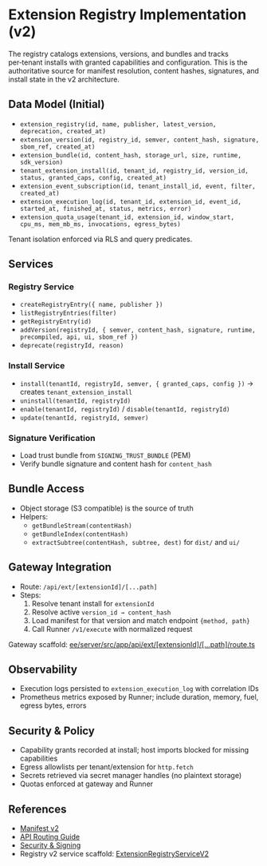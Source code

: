 # Extension Registry Implementation (v2)

The registry catalogs extensions, versions, and bundles and tracks per‑tenant installs with granted capabilities and configuration. This is the authoritative source for manifest resolution, content hashes, signatures, and install state in the v2 architecture.

## Data Model (Initial)

- `extension_registry(id, name, publisher, latest_version, deprecation, created_at)`
- `extension_version(id, registry_id, semver, content_hash, signature, sbom_ref, created_at)`
- `extension_bundle(id, content_hash, storage_url, size, runtime, sdk_version)`
- `tenant_extension_install(id, tenant_id, registry_id, version_id, status, granted_caps, config, created_at)`
- `extension_event_subscription(id, tenant_install_id, event, filter, created_at)`
- `extension_execution_log(id, tenant_id, extension_id, event_id, started_at, finished_at, status, metrics, error)`
- `extension_quota_usage(tenant_id, extension_id, window_start, cpu_ms, mem_mb_ms, invocations, egress_bytes)`

Tenant isolation enforced via RLS and query predicates.

## Services

### Registry Service
- `createRegistryEntry({ name, publisher })`
- `listRegistryEntries(filter)`
- `getRegistryEntry(id)`
- `addVersion(registryId, { semver, content_hash, signature, runtime, precompiled, api, ui, sbom_ref })`
- `deprecate(registryId, reason)`

### Install Service
- `install(tenantId, registryId, semver, { granted_caps, config })` → creates `tenant_extension_install`
- `uninstall(tenantId, registryId)`
- `enable(tenantId, registryId)` / `disable(tenantId, registryId)`
- `update(tenantId, registryId, semver)`

### Signature Verification
- Load trust bundle from `SIGNING_TRUST_BUNDLE` (PEM)
- Verify bundle signature and content hash for `content_hash`

## Bundle Access

- Object storage (S3 compatible) is the source of truth
- Helpers:
  - `getBundleStream(contentHash)`
  - `getBundleIndex(contentHash)`
  - `extractSubtree(contentHash, subtree, dest)` for `dist/` and `ui/`

## Gateway Integration

- Route: `/api/ext/[extensionId]/[...path]`
- Steps:
  1. Resolve tenant install for `extensionId`
  2. Resolve active `version_id → content_hash`
  3. Load manifest for that version and match endpoint `{method, path}`
  4. Call Runner `/v1/execute` with normalized request

Gateway scaffold: [ee/server/src/app/api/ext/[extensionId]/[...path]/route.ts](ee/server/src/app/api/ext/%5BextensionId%5D/%5B...path%5D/route.ts)

## Observability

- Execution logs persisted to `extension_execution_log` with correlation IDs
- Prometheus metrics exposed by Runner; include duration, memory, fuel, egress bytes, errors

## Security & Policy

- Capability grants recorded at install; host imports blocked for missing capabilities
- Egress allowlists per tenant/extension for `http.fetch`
- Secrets retrieved via secret manager handles (no plaintext storage)
- Quotas enforced at gateway and Runner

## References

- [Manifest v2](manifest_schema.md)
- [API Routing Guide](api-routing-guide.md)
- [Security & Signing](security_signing.md)
- Registry v2 service scaffold: [ExtensionRegistryServiceV2](ee/server/src/lib/extensions/registry-v2.ts:48)
